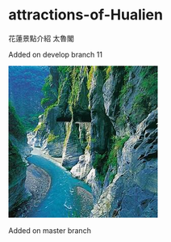 # attractions-of-Hualien
花蓮景點介紹
太魯閣

Added on develop branch  11

![Taroko](image\Taroko.jpg)

Added on master branch